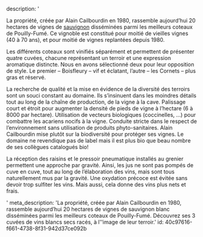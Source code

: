 description: '<p>La propriété, créée par Alain Cailbourdin en 1980, rassemble aujourd’hui 20 hectares de vignes de <a href="/fr/grape/sauvignon-blanc">sauvignon</a> disséminées parmi les meilleurs coteaux de Pouilly-Fumé. Ce vignoble est constitué pour moitié de vieilles vignes (40 à 70 ans), et pour moitié de vignes replantées depuis 1980.</p><p>Les différents coteaux sont vinifiés séparément et permettent de présenter quatre cuvées, chacune représentant un terroir et une expression aromatique distincte. Nous en avons sélectionné deux pour leur opposition de style. Le premier – Boisfleury – vif et éclatant, l’autre – les Cornets – plus gras et réservé.</p><p>La recherche de qualité et la mise en évidence de la diversité des terroirs sont un souci constant au domaine. Ils s’insinuent dans les moindres détails tout au long de la chaîne de production, de la vigne à la cave. Palissage court et étroit pour augmenter la densité de pieds de vigne à l’hectare (6 à 8000 par hectare). Utilisation de vecteurs biologiques (coccinelles, …) pour combattre les acariens nocifs à la vigne. Conduite stricte dans le respect de l’environnement sans utilisation de produits phyto-sanitaires. Alain Cailbourdin mise plutôt sur la biodiversité pour protéger ses vignes. Le domaine ne revendique pas de label mais il est plus bio que beau nombre de ses collègues catalogués bio!</p><p>La réception des raisins et le pressoir pneumatique installés au grenier permettent une approche par gravité. Ainsi, les jus ne sont pas pompés de cuve en cuve, tout au long de l’élaboration des vins, mais sont tous naturellement mus par la gravité. Une oxydation précoce est évitée sans devoir trop sulfiter les vins. Mais aussi, cela donne des vins plus nets et frais.</p>'
meta_description: 'La propriété, créée par Alain Cailbourdin en 1980, rassemble aujourd’hui 20 hectares de vignes de sauvignon blanc disséminées parmi les meilleurs coteaux de Pouilly-Fumé. Découvrez ses 3 cuvées de vins blancs secs racés, à l''image de leur terroir.'
id: 40c97616-f661-4738-8f31-942d37ce092b

